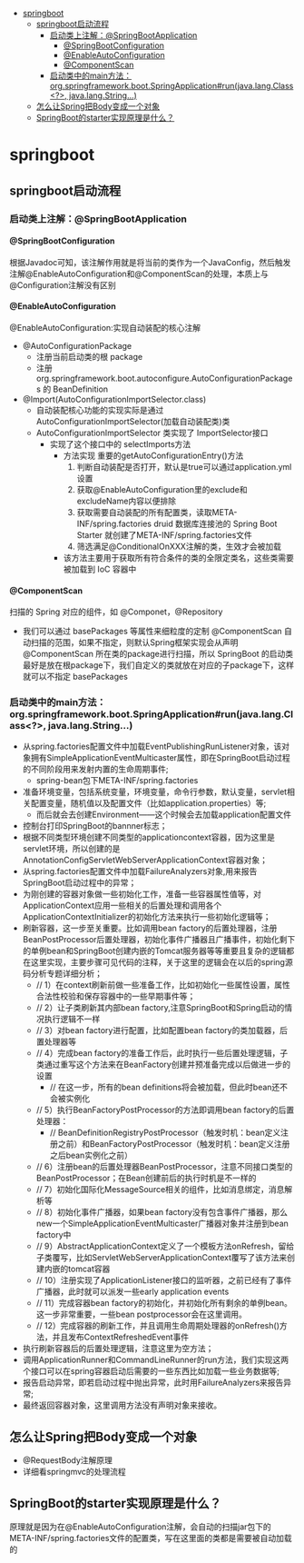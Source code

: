 
* [springboot](#springboot)
  * [springboot启动流程](#springboot启动流程)
    * [启动类上注解：@SpringBootApplication](#启动类上注解springbootapplication)
      * [@SpringBootConfiguration](#springbootconfiguration)
      * [@EnableAutoConfiguration](#enableautoconfiguration)
      * [@ComponentScan](#componentscan)
    * [启动类中的main方法：org.springframework.boot.SpringApplication#run(java.lang.Class&lt;?&gt;, java.lang.String...)](#启动类中的main方法orgspringframeworkbootspringapplicationrunavalangstring)
  * [怎么让Spring把Body变成一个对象](#怎么让spring把body变成一个对象)
  * [SpringBoot的starter实现原理是什么？](#springboot的starter实现原理是什么)


# springboot
## springboot启动流程
### 启动类上注解：@SpringBootApplication
#### @SpringBootConfiguration
根据Javadoc可知，该注解作用就是将当前的类作为一个JavaConfig，然后触发注解@EnableAutoConfiguration和@ComponentScan的处理，本质上与@Configuration注解没有区别
#### @EnableAutoConfiguration
@EnableAutoConfiguration:实现自动装配的核心注解
- @AutoConfigurationPackage
  - 注册当前启动类的根 package
  - 注册 org.springframework.boot.autoconfigure.AutoConfigurationPackages 的 BeanDefinition
- @Import(AutoConfigurationImportSelector.class)
  - 自动装配核心功能的实现实际是通过 AutoConfigurationImportSelector(加载自动装配类)类
  - AutoConfigurationImportSelector 类实现了 ImportSelector接口
    - 实现了这个接口中的 selectImports方法
      - 方法实现 重要的getAutoConfigurationEntry()方法
        1. 判断自动装配是否打开，默认是true可以通过application.yml设置
        2. 获取@EnableAutoConfiguration里的exclude和excludeName内容以便排除
        3. 获取需要自动装配的所有配置类，读取META-INF/spring.factories druid 数据库连接池的 Spring Boot Starter 就创建了META-INF/spring.factories文件
        4. 筛选满足@ConditionalOnXXX注解的类，生效才会被加载
      - 该方法主要用于获取所有符合条件的类的全限定类名，这些类需要被加载到 IoC 容器中
#### @ComponentScan
扫描的 Spring 对应的组件，如 @Componet，@Repository
- 我们可以通过 basePackages 等属性来细粒度的定制 @ComponentScan 自动扫描的范围，如果不指定，则默认Spring框架实现会从声明 @ComponentScan 所在类的package进行扫描，所以 SpringBoot 的启动类最好是放在根package下，我们自定义的类就放在对应的子package下，这样就可以不指定 basePackages
### 启动类中的main方法：org.springframework.boot.SpringApplication#run(java.lang.Class<?>, java.lang.String...)
- 从spring.factories配置文件中加载EventPublishingRunListener对象，该对象拥有SimpleApplicationEventMulticaster属性，即在SpringBoot启动过程的不同阶段用来发射内置的生命周期事件;
  - spring-bean包下META-INF/spring.factories
- 准备环境变量，包括系统变量，环境变量，命令行参数，默认变量，servlet相关配置变量，随机值以及配置文件（比如application.properties）等;
  - 而后就会去创建Environment——这个时候会去加载application配置文件
- 控制台打印SpringBoot的bannner标志；
- 根据不同类型环境创建不同类型的applicationcontext容器，因为这里是servlet环境，所以创建的是AnnotationConfigServletWebServerApplicationContext容器对象；
- 从spring.factories配置文件中加载FailureAnalyzers对象,用来报告SpringBoot启动过程中的异常；
- 为刚创建的容器对象做一些初始化工作，准备一些容器属性值等，对ApplicationContext应用一些相关的后置处理和调用各个ApplicationContextInitializer的初始化方法来执行一些初始化逻辑等；
- 刷新容器，这一步至关重要。比如调用bean factory的后置处理器，注册BeanPostProcessor后置处理器，初始化事件广播器且广播事件，初始化剩下的单例bean和SpringBoot创建内嵌的Tomcat服务器等等重要且复杂的逻辑都在这里实现，主要步骤可见代码的注释，关于这里的逻辑会在以后的spring源码分析专题详细分析；
  - // 1）在context刷新前做一些准备工作，比如初始化一些属性设置，属性合法性校验和保存容器中的一些早期事件等；
  - // 2）让子类刷新其内部bean factory,注意SpringBoot和Spring启动的情况执行逻辑不一样
  - // 3）对bean factory进行配置，比如配置bean factory的类加载器，后置处理器等
  - // 4）完成bean factory的准备工作后，此时执行一些后置处理逻辑，子类通过重写这个方法来在BeanFactory创建并预准备完成以后做进一步的设置
    - // 在这一步，所有的bean definitions将会被加载，但此时bean还不会被实例化
  - // 5）执行BeanFactoryPostProcessor的方法即调用bean factory的后置处理器：
    - // BeanDefinitionRegistryPostProcessor（触发时机：bean定义注册之前）和BeanFactoryPostProcessor（触发时机：bean定义注册之后bean实例化之前）
  - // 6）注册bean的后置处理器BeanPostProcessor，注意不同接口类型的BeanPostProcessor；在Bean创建前后的执行时机是不一样的
  - // 7）初始化国际化MessageSource相关的组件，比如消息绑定，消息解析等
  - // 8）初始化事件广播器，如果bean factory没有包含事件广播器，那么new一个SimpleApplicationEventMulticaster广播器对象并注册到bean factory中
  - // 9）AbstractApplicationContext定义了一个模板方法onRefresh，留给子类覆写，比如ServletWebServerApplicationContext覆写了该方法来创建内嵌的tomcat容器
  - // 10）注册实现了ApplicationListener接口的监听器，之前已经有了事件广播器，此时就可以派发一些early application events
  - // 11）完成容器bean factory的初始化，并初始化所有剩余的单例bean。这一步非常重要，一些bean postprocessor会在这里调用。
  - // 12）完成容器的刷新工作，并且调用生命周期处理器的onRefresh()方法，并且发布ContextRefreshedEvent事件
- 执行刷新容器后的后置处理逻辑，注意这里为空方法；
- 调用ApplicationRunner和CommandLineRunner的run方法，我们实现这两个接口可以在spring容器启动后需要的一些东西比如加载一些业务数据等;
- 报告启动异常，即若启动过程中抛出异常，此时用FailureAnalyzers来报告异常;
- 最终返回容器对象，这里调用方法没有声明对象来接收。
## 怎么让Spring把Body变成一个对象
- @RequestBody注解原理
- 详细看springmvc的处理流程
## SpringBoot的starter实现原理是什么？
原理就是因为在@EnableAutoConfiguration注解，会自动的扫描jar包下的META-INF/spring.factories文件的配置类，写在这里面的类都是需要被自动加载的



